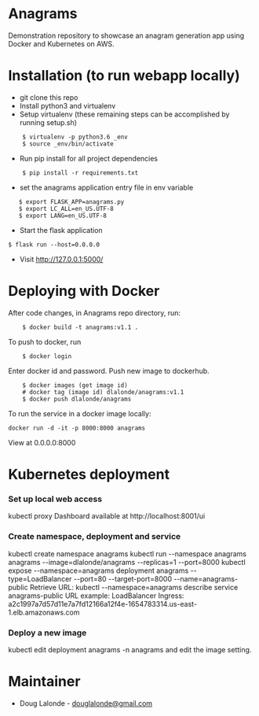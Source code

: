 # Anagrams
Demonstration repository to showcase an anagram generation app using Docker and Kubernetes on AWS.

# Installation (to run webapp locally)
- git clone this repo
- Install python3 and virtualenv
- Setup virtualenv (these remaining steps can be accomplished by running setup.sh)
```shell
    $ virtualenv -p python3.6 _env
    $ source _env/bin/activate
```
- Run pip install for all project dependencies
```shell
    $ pip install -r requirements.txt
```

- set the anagrams application entry file in env variable
```shell
   $ export FLASK_APP=anagrams.py
   $ export LC_ALL=en_US.UTF-8
   $ export LANG=en_US.UTF-8
```
- Start the flask application
```
$ flask run --host=0.0.0.0
```

- Visit http://127.0.0.1:5000/

# Deploying with Docker 

After code changes, in Anagrams repo directory, run:
```shell
    $ docker build -t anagrams:v1.1 .
```
To push to docker, run
```shell
    $ docker login
```
Enter docker id and password.
Push new image to dockerhub.
```shell
    $ docker images (get image id)
    # docker tag (image id) dlalonde/anagrams:v1.1
    $ docker push dlalonde/anagrams
```
To run the service in a docker image locally:
```shell
docker run -d -it -p 8000:8000 anagrams
```
View at 0.0.0.0:8000

# Kubernetes deployment
### Set up local web access
kubectl proxy
Dashboard available at http://localhost:8001/ui
### Create namespace, deployment and service
kubectl create namespace anagrams
kubectl run --namespace anagrams anagrams --image=dlalonde/anagrams --replicas=1 --port=8000
kubectl expose --namespace=anagrams deployment anagrams --type=LoadBalancer --port=80 --target-port=8000 --name=anagrams-public
Retrieve URL:
kubectl --namespace=anagrams describe service anagrams-public
URL example: LoadBalancer Ingress:     a2c1997a7d57d11e7a7fd12166a12f4e-1654783314.us-east-1.elb.amazonaws.com
### Deploy a new image
kubectl edit deployment anagrams -n anagrams
and edit the image setting.

# Maintainer
- Doug Lalonde - <douglalonde@gmail.com>
